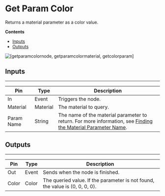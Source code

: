 # Get Param Color<a name="material-get-param-color-node"></a>

Returns a material parameter as a color value\.

**Contents**
+ [Inputs](#material-get-param-color-node-input)
+ [Outputs](#material-get-param-color-node-output)

![\[getparamcolornode, getparamcolormaterial, getcolorparam\]](http://docs.aws.amazon.com/lumberyard/latest/userguide/images/scripting/script-canvas/scriptcanvasnodes/script-canvas-get-param-color-node.png)

## Inputs<a name="material-get-param-color-node-input"></a>


****  

| Pin | Type | Description | 
| --- | --- | --- | 
| In | Event | Triggers the node\. | 
| Material | Material |  The material to query\.  | 
| Param Name | String |  The name of the material parameter to return\. For more information, see [Finding the Material Parameter Name](material-param-names.md)\.  | 

## Outputs<a name="material-get-param-color-node-output"></a>


****  

| Pin | Type | Description | 
| --- | --- | --- | 
| Out | Event | Sends when the node is finished\. | 
| Color | Color | The queried value\. If the parameter is not found, the value is \(0, 0, 0, 0\)\. | 